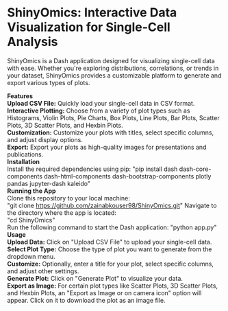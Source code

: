 # ShinyOmics: Interactive Data Visualization for Single-Cell Analysis
ShinyOmics is a Dash application designed for visualizing single-cell data with ease. Whether you're exploring distributions, correlations, or trends in your dataset, ShinyOmics provides a customizable platform to generate and export various types of plots.

**Features**  
**Upload CSV File:** Quickly load your single-cell data in CSV format.    
**Interactive Plotting:** Choose from a variety of plot types such as Histograms, Violin Plots, Pie Charts, Box Plots, Line Plots, Bar Plots, Scatter Plots, 3D Scatter Plots, and Hexbin Plots.  
**Customization:** Customize your plots with titles, select specific columns, and adjust display options.  
**Export:** Export your plots as high-quality images for presentations and publications.    
**Installation**  
Install the required dependencies using pip:
              "pip install dash dash-core-components dash-html-components dash-bootstrap-components plotly pandas jupyter-dash kaleido"   
**Running the App**  
Clone this repository to your local machine:                                                                                                    
              "git clone https://github.com/zainabkouser98/ShinyOmics.git"
Navigate to the directory where the app is located:                
              "cd ShinyOmics"  
Run the following command to start the Dash application:
              "python app.py"     
**Usage**   
**Upload Data:** Click on "Upload CSV File" to upload your single-cell data.  
**Select Plot Type:** Choose the type of plot you want to generate from the dropdown menu.  
**Customize:** Optionally, enter a title for your plot, select specific columns, and adjust other settings.  
**Generate Plot:** Click on "Generate Plot" to visualize your data.  
**Export as Image:** For certain plot types like Scatter Plots, 3D Scatter Plots, and Hexbin Plots, an "Export as Image or on camera icon" option will appear. Click on it to download the plot as an image file.

